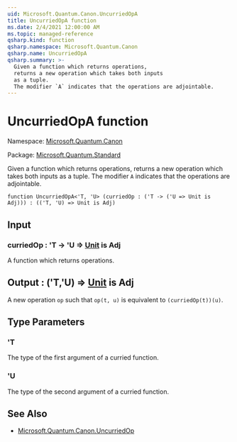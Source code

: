 ```yaml
---
uid: Microsoft.Quantum.Canon.UncurriedOpA
title: UncurriedOpA function
ms.date: 2/4/2021 12:00:00 AM
ms.topic: managed-reference
qsharp.kind: function
qsharp.namespace: Microsoft.Quantum.Canon
qsharp.name: UncurriedOpA
qsharp.summary: >-
  Given a function which returns operations,
  returns a new operation which takes both inputs
  as a tuple.
  The modifier `A` indicates that the operations are adjointable.
---
```


# UncurriedOpA function

Namespace: [Microsoft.Quantum.Canon](xref:Microsoft.Quantum.Canon)

Package: [Microsoft.Quantum.Standard](https://nuget.org/packages/Microsoft.Quantum.Standard)


Given a function which returns operations,returns a new operation which takes both inputsas a tuple.The modifier `A` indicates that the operations are adjointable.

```qsharp
function UncurriedOpA<'T, 'U> (curriedOp : ('T -> ('U => Unit is Adj))) : (('T, 'U) => Unit is Adj)
```


## Input

### curriedOp : 'T -> 'U => [Unit](xref:microsoft.quantum.lang-ref.unit)  is Adj

A function which returns operations.



## Output : ('T,'U) => [Unit](xref:microsoft.quantum.lang-ref.unit)  is Adj

A new operation `op` such that `op(t, u)` is equivalentto `(curriedOp(t))(u)`.

## Type Parameters

### 'T

The type of the first argument of a curried function.
### 'U

The type of the second argument of a curried function.

## See Also

- [Microsoft.Quantum.Canon.UncurriedOp](xref:Microsoft.Quantum.Canon.UncurriedOp)
